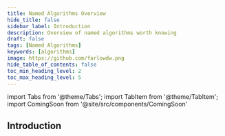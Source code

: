 ```yaml
---
title: Named Algorithms Overview
hide_title: false
sidebar_label: Introduction
description: Overview of named algorithms worth knowing
draft: false
tags: [Named Algorithms]
keywords: [algorithms]
image: https://github.com/farlowdw.png
hide_table_of_contents: false
toc_min_heading_level: 2
toc_max_heading_level: 5
---
```


import Tabs from '@theme/Tabs';
import TabItem from '@theme/TabItem';
import ComingSoon from '@site/src/components/ComingSoon'

## Introduction

<ComingSoon />